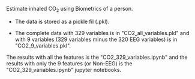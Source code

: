 Estimate inhaled $\mathrm {CO_2}$ using Biometrics of a person.

- The data is stored as a pickle fil (.pkl).

- The complete data with 329 variables is in "CO2_all_variables.pkl" and with 9 variables (329 variables minus the 320 EEG variables) is in "CO2_9_variables.pkl".

The results with all the features is the "CO2_329_variables.ipynb" and the results with only the 9 features (or Non-EEG) is the "CO2_329_variables.ipynb" jupyter notebooks.
